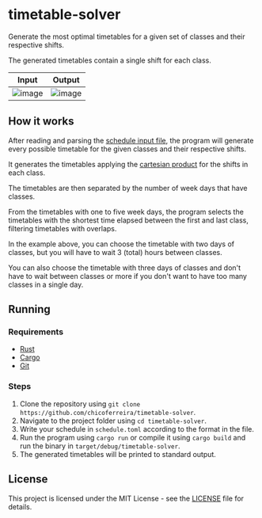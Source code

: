 # timetable-solver

Generate the most optimal timetables for a given set of classes and their respective shifts.

The generated timetables contain a single shift for each class.

| Input                                                                                                            | Output                                                                                                           |
|------------------------------------------------------------------------------------------------------------------|------------------------------------------------------------------------------------------------------------------|
| ![image](https://github.com/chicoferreira/timetable-solver/assets/36338391/d997916a-bd4a-48bb-b2c1-3d7358778213) | ![image](https://github.com/chicoferreira/timetable-solver/assets/36338391/502518b9-9ced-4576-aa70-40f8df0ea9f1) | 

## How it works

After reading and parsing
the [schedule input file](schedule.toml), the program will
generate every possible timetable for the given classes and their respective shifts.

It generates the timetables applying the [cartesian product](https://en.wikipedia.org/wiki/Cartesian_product) for the
shifts in each class.

The timetables are then separated by the number of week days that have classes.

From the timetables with one to five week days, the program selects the timetables with the shortest time elapsed
between the first and last class, filtering timetables with overlaps.

In the example above, you can choose the timetable with two days of classes, but you will have to wait 3 (total) hours
between classes.

You can also choose the timetable with three days of classes and don't have to wait between classes or more if you don't
want to have too many classes in a single day.

## Running

### Requirements

- [Rust](https://www.rust-lang.org/tools/install)
- [Cargo](https://doc.rust-lang.org/cargo/getting-started/installation.html)
- [Git](https://git-scm.com/downloads)

### Steps

1. Clone the repository using `git clone https://github.com/chicoferreira/timetable-solver`.
2. Navigate to the project folder using `cd timetable-solver`.
3. Write your schedule in `schedule.toml` according to the format in the file.
4. Run the program using `cargo run` or compile it using `cargo build` and run the binary in `target/debug/timetable-solver`.
5. The generated timetables will be printed to standard output.

## License

This project is licensed under the MIT License - see the [LICENSE](LICENSE) file for details.